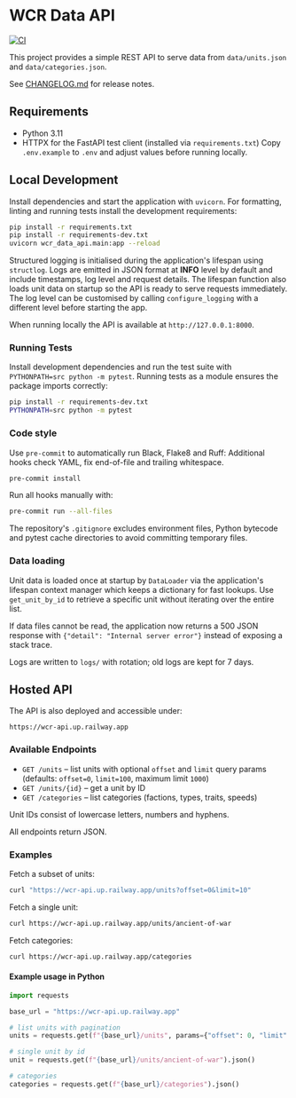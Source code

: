 # WCR Data API

[![CI](https://github.com/OWNER/wcr-data-api/actions/workflows/ci.yml/badge.svg)](https://github.com/OWNER/wcr-data-api/actions/workflows/ci.yml)

This project provides a simple REST API to serve data from `data/units.json` and
`data/categories.json`.

See [CHANGELOG.md](CHANGELOG.md) for release notes.

## Requirements

- Python 3.11
- HTTPX for the FastAPI test client (installed via `requirements.txt`)
Copy `.env.example` to `.env` and adjust values before running locally.

## Local Development

Install dependencies and start the application with `uvicorn`.
For formatting, linting and running tests install the development requirements:

```bash
pip install -r requirements.txt
pip install -r requirements-dev.txt
uvicorn wcr_data_api.main:app --reload
```

Structured logging is initialised during the application's lifespan using
``structlog``. Logs are emitted in JSON format at **INFO** level by default and
include timestamps, log level and request details. The lifespan function also
loads unit data on startup so the API is ready to serve requests immediately.
The log level can be customised by calling ``configure_logging`` with a
different level before starting the app.

When running locally the API is available at `http://127.0.0.1:8000`.

### Running Tests

Install development dependencies and run the test suite with `PYTHONPATH=src python -m pytest`.
Running tests as a module ensures the package imports correctly:

```bash
pip install -r requirements-dev.txt
PYTHONPATH=src python -m pytest
```

### Code style

Use `pre-commit` to automatically run Black, Flake8 and Ruff:
Additional hooks check YAML, fix end-of-file and trailing whitespace.

```bash
pre-commit install
```

Run all hooks manually with:

```bash
pre-commit run --all-files
```

The repository's `.gitignore` excludes environment files, Python bytecode and
pytest cache directories to avoid committing temporary files.

### Data loading

Unit data is loaded once at startup by `DataLoader` via the application's
lifespan context manager which keeps a dictionary for fast lookups. Use
`get_unit_by_id` to retrieve a specific unit without iterating over the entire
list.

If data files cannot be read, the application now returns a 500 JSON response
with `{"detail": "Internal server error"}` instead of exposing a stack
trace.

Logs are written to `logs/` with rotation; old logs are kept for 7 days.
## Hosted API

The API is also deployed and accessible under:

```
https://wcr-api.up.railway.app
```

### Available Endpoints

- `GET /units` – list units with optional `offset` and `limit` query params
  (defaults: `offset=0`, `limit=100`, maximum limit `1000`)
- `GET /units/{id}` – get a unit by ID
- `GET /categories` – list categories (factions, types, traits, speeds)

Unit IDs consist of lowercase letters, numbers and hyphens.

All endpoints return JSON.

### Examples

Fetch a subset of units:

```bash
curl "https://wcr-api.up.railway.app/units?offset=0&limit=10"
```

Fetch a single unit:

```bash
curl https://wcr-api.up.railway.app/units/ancient-of-war
```

Fetch categories:

```bash
curl https://wcr-api.up.railway.app/categories
```

#### Example usage in Python

```python
import requests

base_url = "https://wcr-api.up.railway.app"

# list units with pagination
units = requests.get(f"{base_url}/units", params={"offset": 0, "limit": 10}).json()

# single unit by id
unit = requests.get(f"{base_url}/units/ancient-of-war").json()

# categories
categories = requests.get(f"{base_url}/categories").json()
```
